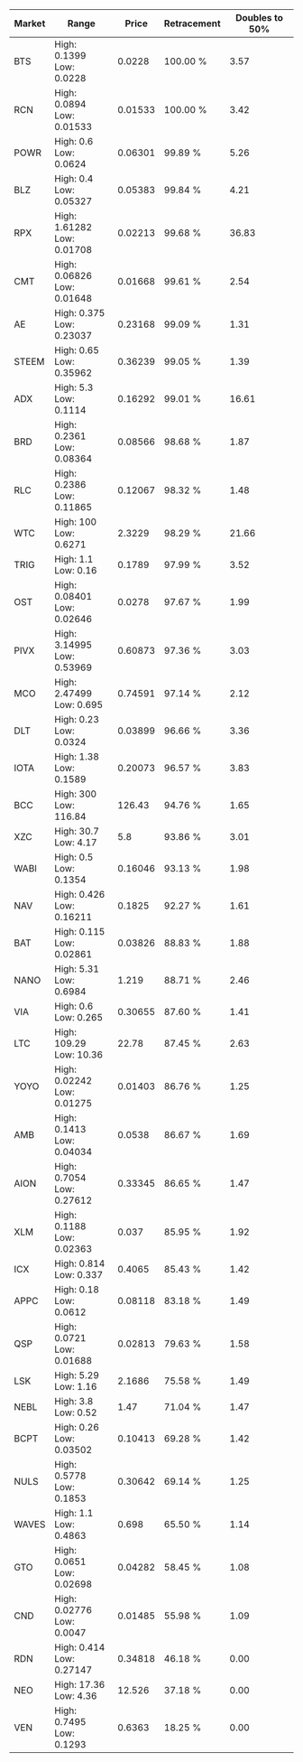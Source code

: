 | Market | Range | Price| Retracement | Doubles to 50% |
| --- | --- | --- | --- | --- |
| BTS | High: 0.1399<br />Low: 0.0228 | 0.0228 | 100.00 % | 3.57 |
| RCN | High: 0.0894<br />Low: 0.01533 | 0.01533 | 100.00 % | 3.42 |
| POWR | High: 0.6<br />Low: 0.0624 | 0.06301 | 99.89 % | 5.26 |
| BLZ | High: 0.4<br />Low: 0.05327 | 0.05383 | 99.84 % | 4.21 |
| RPX | High: 1.61282<br />Low: 0.01708 | 0.02213 | 99.68 % | 36.83 |
| CMT | High: 0.06826<br />Low: 0.01648 | 0.01668 | 99.61 % | 2.54 |
| AE | High: 0.375<br />Low: 0.23037 | 0.23168 | 99.09 % | 1.31 |
| STEEM | High: 0.65<br />Low: 0.35962 | 0.36239 | 99.05 % | 1.39 |
| ADX | High: 5.3<br />Low: 0.1114 | 0.16292 | 99.01 % | 16.61 |
| BRD | High: 0.2361<br />Low: 0.08364 | 0.08566 | 98.68 % | 1.87 |
| RLC | High: 0.2386<br />Low: 0.11865 | 0.12067 | 98.32 % | 1.48 |
| WTC | High: 100<br />Low: 0.6271 | 2.3229 | 98.29 % | 21.66 |
| TRIG | High: 1.1<br />Low: 0.16 | 0.1789 | 97.99 % | 3.52 |
| OST | High: 0.08401<br />Low: 0.02646 | 0.0278 | 97.67 % | 1.99 |
| PIVX | High: 3.14995<br />Low: 0.53969 | 0.60873 | 97.36 % | 3.03 |
| MCO | High: 2.47499<br />Low: 0.695 | 0.74591 | 97.14 % | 2.12 |
| DLT | High: 0.23<br />Low: 0.0324 | 0.03899 | 96.66 % | 3.36 |
| IOTA | High: 1.38<br />Low: 0.1589 | 0.20073 | 96.57 % | 3.83 |
| BCC | High: 300<br />Low: 116.84 | 126.43 | 94.76 % | 1.65 |
| XZC | High: 30.7<br />Low: 4.17 | 5.8 | 93.86 % | 3.01 |
| WABI | High: 0.5<br />Low: 0.1354 | 0.16046 | 93.13 % | 1.98 |
| NAV | High: 0.426<br />Low: 0.16211 | 0.1825 | 92.27 % | 1.61 |
| BAT | High: 0.115<br />Low: 0.02861 | 0.03826 | 88.83 % | 1.88 |
| NANO | High: 5.31<br />Low: 0.6984 | 1.219 | 88.71 % | 2.46 |
| VIA | High: 0.6<br />Low: 0.265 | 0.30655 | 87.60 % | 1.41 |
| LTC | High: 109.29<br />Low: 10.36 | 22.78 | 87.45 % | 2.63 |
| YOYO | High: 0.02242<br />Low: 0.01275 | 0.01403 | 86.76 % | 1.25 |
| AMB | High: 0.1413<br />Low: 0.04034 | 0.0538 | 86.67 % | 1.69 |
| AION | High: 0.7054<br />Low: 0.27612 | 0.33345 | 86.65 % | 1.47 |
| XLM | High: 0.1188<br />Low: 0.02363 | 0.037 | 85.95 % | 1.92 |
| ICX | High: 0.814<br />Low: 0.337 | 0.4065 | 85.43 % | 1.42 |
| APPC | High: 0.18<br />Low: 0.0612 | 0.08118 | 83.18 % | 1.49 |
| QSP | High: 0.0721<br />Low: 0.01688 | 0.02813 | 79.63 % | 1.58 |
| LSK | High: 5.29<br />Low: 1.16 | 2.1686 | 75.58 % | 1.49 |
| NEBL | High: 3.8<br />Low: 0.52 | 1.47 | 71.04 % | 1.47 |
| BCPT | High: 0.26<br />Low: 0.03502 | 0.10413 | 69.28 % | 1.42 |
| NULS | High: 0.5778<br />Low: 0.1853 | 0.30642 | 69.14 % | 1.25 |
| WAVES | High: 1.1<br />Low: 0.4863 | 0.698 | 65.50 % | 1.14 |
| GTO | High: 0.0651<br />Low: 0.02698 | 0.04282 | 58.45 % | 1.08 |
| CND | High: 0.02776<br />Low: 0.0047 | 0.01485 | 55.98 % | 1.09 |
| RDN | High: 0.414<br />Low: 0.27147 | 0.34818 | 46.18 % | 0.00 |
| NEO | High: 17.36<br />Low: 4.36 | 12.526 | 37.18 % | 0.00 |
| VEN | High: 0.7495<br />Low: 0.1293 | 0.6363 | 18.25 % | 0.00 |
